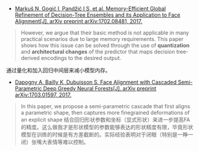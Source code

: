 - [Markuš N, Gogić I, Pandžić I S, et al. Memory-Efficient Global Refinement of Decision-Tree Ensembles and its Application to Face Alignment[J]. arXiv preprint arXiv:1702.08481, 2017.](https://arxiv.org/pdf/1702.08481.pdf)
> However, we
> argue that their basic method is not applicable in many practical
> scenarios due to large memory requirements. This paper
> shows how this issue can be solved through the use of **quantization**
> and **architectural changes** of the predictor that maps
> decision tree-derived encodings to the desired output.

通过量化和加入回归中间层来减小模型内存。 

- [Dapogny A, Bailly K, Dubuisson S. Face Alignment with Cascaded Semi-Parametric Deep Greedy Neural Forests[J]. arXiv preprint arXiv:1703.01597, 2017.](https://arxiv.org/pdf/1703.01597.pdf)
> In this paper, we propose a semi-parametric cascade
> that first aligns a parametric shape, then captures more finegrained
> deformations of an explicit shape
 结合回归形状参数和坐标（显式形状）来进一步提高FA的精度。这么做我才是形状模型的参数能够表达的形状精度有限，毕竟形状模型在训练的时候是有方差截断的。实际经验表明对于闭眼（特别是一睁一闭）张嘴大表情等难以控制。
